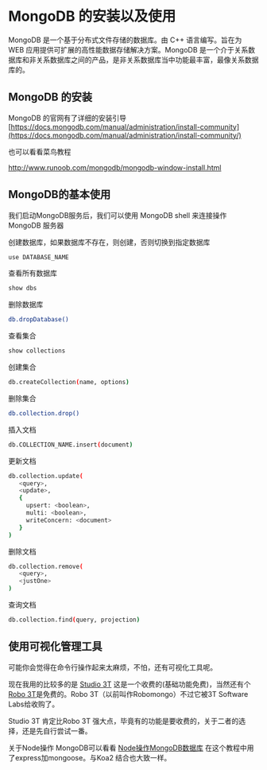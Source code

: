 # MongoDB 的安装以及使用

MongoDB 是一个基于分布式文件存储的数据库。由 C++ 语言编写。旨在为 WEB 应用提供可扩展的高性能数据存储解决方案。MongoDB 是一个介于关系数据库和非关系数据库之间的产品，是非关系数据库当中功能最丰富，最像关系数据库的。



## MongoDB 的安装

MongoDB 的官网有了详细的安装引导 
[https://docs.mongodb.com/manual/administration/install-community](https://docs.mongodb.com/manual/administration/install-community/)  

也可以看看菜鸟教程

http://www.runoob.com/mongodb/mongodb-window-install.html



## MongoDB的基本使用

我们启动MongoDB服务后，我们可以使用 MongoDB shell 来连接操作 MongoDB 服务器

创建数据库，如果数据库不存在，则创建，否则切换到指定数据库

```bash
use DATABASE_NAME
```

查看所有数据库

```bash
show dbs 
```

删除数据库

```bash
db.dropDatabase()
```
查看集合
```bash
show collections
```

创建集合

```bash
db.createCollection(name, options)
```

删除集合

```bash
db.collection.drop()
```

插入文档

```bash
db.COLLECTION_NAME.insert(document)
```

更新文档

```bash
db.collection.update(
   <query>,
   <update>,
   {
     upsert: <boolean>,
     multi: <boolean>,
     writeConcern: <document>
   }
)
```

删除文档

```bash
db.collection.remove(
   <query>,
   <justOne>
)
```

查询文档

```bash
db.collection.find(query, projection)
```



## 使用可视化管理工具

可能你会觉得在命令行操作起来太麻烦，不怕，还有可视化工具呢。

现在我用的比较多的是 [Studio 3T](https://studio3t.com)  这是一个收费的(基础功能免费)，当然还有个[Robo 3T](https://robomongo.org/)是免费的。Robo 3T（以前叫作Robomongo）不过它被3T Software Labs给收购了。

Studio 3T 肯定比Robo 3T 强大点，毕竟有的功能是要收费的，关于二者的选择，还是先自行尝试一番。



关于Node操作 MongoDB可以看看 [Node操作MongoDB数据库](https://github.com/liuxing/node-abc/tree/master/lesson8/MongoDB) 在这个教程中用了express加mongoose。与Koa2 结合也大致一样。

